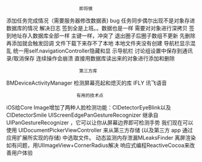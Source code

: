                                即将做
添加任务完成情况（需要服务器修改数据表)
                                bug
任务同步偶尔出现不是对象存进数据库的情况
                               解决日志
签到全是上班。。数据也是一样                    需要对对象进行深拷贝
签到地址存入数据库全部一样                      主键一样，冲突了
退出圈子后圈子数组不更新                        先删除再添加就会触发回调
文件下载下来存不了本地                         本地文件夹没有创建
导航栏显示混乱                                统一用self.navigationController隐藏和显          示导航栏
讨论组设置中保存到通讯录/取消保存 连续操作会崩溃   直接用数据库读出来的对象进行添加和删除

                               第三方库
BMDeviceActivityManager             检测屏幕亮起和熄灭的库
IFLY                                讯飞语音

                              有用的技术点
iOS给Core Image增加了两种人脸检测功能：CIDetectorEyeBlink以及CIDetectorSmile
UIScreenEdgePanGestureRecognizer 继承自UIPanGestureRecognizer ，它可以让你从屏幕边界即可检测手势
我们现在可以使用 UIDocumentPickerViewController 来从第三方存储 (以及第三方 app 通过应用扩展所实现的存储) 中选取文件。
动态监测内存泄漏MLeaksFinder
离屏渲染如有问题，用UIImageView+CornerRadius解决
响应式编程ReactiveCocoa来改善用户体验
